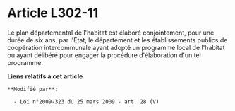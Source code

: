 # Article L302-11

Le plan départemental de l'habitat est élaboré conjointement, pour une durée de six ans, par l'Etat, le département et les
établissements publics de coopération intercommunale ayant adopté un programme local de l'habitat ou ayant délibéré pour
engager la procédure d'élaboration d'un tel programme.

**Liens relatifs à cet article**

	**Modifié par**:

	  - Loi n°2009-323 du 25 mars 2009 - art. 28 (V)
